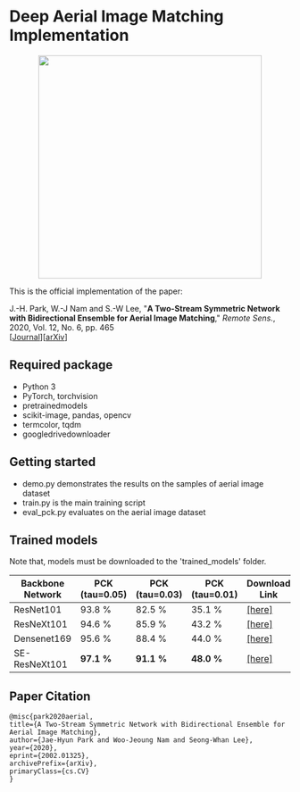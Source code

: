# Deep Aerial Image Matching Implementation

<p align="center">
  <img src="https://www.mdpi.com/remotesensing/remotesensing-12-00465/article_deploy/html/images/remotesensing-12-00465-ag-550.jpg" width="400">
</p>

This is the official implementation of the paper: 

J.-H. Park, W.-J Nam and S.-W Lee, "**A Two-Stream Symmetric Network with Bidirectional Ensemble for Aerial Image Matching**,"  *Remote Sens.*, 2020, Vol. 12, No. 6, pp. 465 <br>
[[Journal](https://doi.org/10.3390/rs12030465)][[arXiv](https://arxiv.org/abs/2002.01325)]

## Required package ###
  - Python 3
  - PyTorch, torchvision
  - pretrainedmodels
  - scikit-image, pandas, opencv
  - termcolor, tqdm
  - googledrivedownloader

## Getting started ###
  - demo.py demonstrates the results on the samples of aerial image dataset
  - train.py is the main training script
  - eval_pck.py evaluates on the aerial image dataset

## Trained models ###

Note that, models must be downloaded to the 'trained_models' folder.

| Backbone Network | PCK (tau=0.05) | PCK (tau=0.03) | PCK (tau=0.01) | Download Link                                                |
| ---------------- | ----------------- | ----------------- | ----------------- | ------------------------------------------------------------ |
| ResNet101        | 93.8 %            | 82.5 %            | 35.1 %            | [[here]](https://docs.google.com/uc?id=1lM3PF2yRw1RmYTYUQ24L8rcaX4hRFFfa) |
| ResNeXt101       | 94.6 %            | 85.9 %            | 43.2 %            | [[here]](https://docs.google.com/uc?id=1FjqjbU1CDgoITnAzf6fqvW1tHYS4kHKZ) |
| Densenet169      | 95.6 %            | 88.4 %            | 44.0 %            | [[here]](https://docs.google.com/uc?id=1DsAdFOUpqZDLwONtcTe3NE4ZWtwZquOK) |
| SE-ResNeXt101    | **97.1 %**            | **91.1 %**            | **48.0 %**            | [[here]](https://docs.google.com/uc?id=1vTj9Kk7bQPEOKwtm_TE3gqqcPyuv-x3i) |

## Paper Citation ###

	@misc{park2020aerial,
	title={A Two-Stream Symmetric Network with Bidirectional Ensemble for Aerial Image Matching},
	author={Jae-Hyun Park and Woo-Jeoung Nam and Seong-Whan Lee},
	year={2020},
	eprint={2002.01325},
	archivePrefix={arXiv},
	primaryClass={cs.CV}
	}

